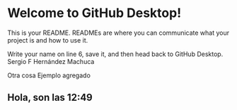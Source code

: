 # Welcome to GitHub Desktop!

This is your README. READMEs are where you can communicate what your project is and how to use it.

Write your name on line 6, save it, and then head back to GitHub Desktop.
Sergio F Hernández Machuca

Otra cosa
Ejemplo agregado

## **Hola, son las 12:49**
